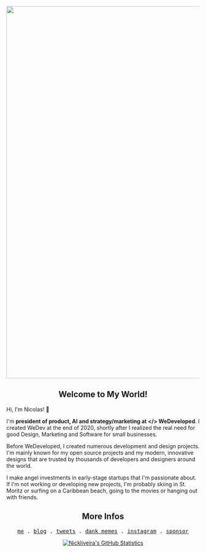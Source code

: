 <p align="center">
<img width="970" src="https://github.com/Nickliveira/Nickliveira/assets/141970853/79eb43d1-1e08-40c3-8c83-3541c284a42f">

</p>

<p align="center">
	<h2 align="center">Welcome to My World!</h2>
</p>

Hi, I'm Nicolas! 👋

I'm **president of product, AI and strategy/marketing at </> WeDeveloped**. I created WeDev at the end of 2020, shortly after I realized the real need for good Design, Marketing and Software for small businesses.

Before WeDeveloped, I created numerous development and design projects. I'm mainly known for my open source projects and my modern, innovative designs that are trusted by thousands of developers and designers around the world.

I make angel investments in early-stage startups that I'm passionate about. If I'm not working or developing new projects, I'm probably skiing in St. Moritz or surfing on a Caribbean beach, going to the movies or hanging out with friends.

<p align="center">
	<h2 align="center">More Infos</h2>
</p>
<p align="center">
  <samp>
    <a href="#">me</a> .
    <a href="#">blog</a> .    
    <a href="#">tweets</a> .
    <a href="#">dank memes</a> .
    <a href="#">instagram</a> .
    <a href="#">sponsor</a>
  </samp>
 </p>

<p align="center">
	<a href="https://github.com/nickliveira"><img src="https://github-readme-stats.vercel.app/api?username=nickliveira&theme=swift&hide=prs,issues&count_private=true" title="Nickliveira's GitHub Statistics" alt="Nickliveira's GitHub Statistics"></a>
<p>
